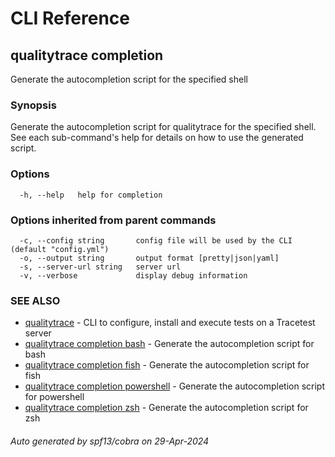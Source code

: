 # CLI Reference
## qualitytrace completion

Generate the autocompletion script for the specified shell

### Synopsis

Generate the autocompletion script for qualitytrace for the specified shell.
See each sub-command's help for details on how to use the generated script.


### Options

```
  -h, --help   help for completion
```

### Options inherited from parent commands

```
  -c, --config string       config file will be used by the CLI (default "config.yml")
  -o, --output string       output format [pretty|json|yaml]
  -s, --server-url string   server url
  -v, --verbose             display debug information
```

### SEE ALSO

* [qualitytrace](qualitytrace.md)	 - CLI to configure, install and execute tests on a Tracetest server
* [qualitytrace completion bash](qualitytrace_completion_bash.md)	 - Generate the autocompletion script for bash
* [qualitytrace completion fish](qualitytrace_completion_fish.md)	 - Generate the autocompletion script for fish
* [qualitytrace completion powershell](qualitytrace_completion_powershell.md)	 - Generate the autocompletion script for powershell
* [qualitytrace completion zsh](qualitytrace_completion_zsh.md)	 - Generate the autocompletion script for zsh

###### Auto generated by spf13/cobra on 29-Apr-2024
